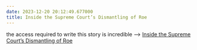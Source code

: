 ```yaml
---
date: 2023-12-20 20:12:49.677000
title: Inside the Supreme Court’s Dismantling of Roe
---
```


the access required to write this story is incredible --> [Inside the Supreme Court’s Dismantling of Roe](https://www.nytimes.com/2023/12/15/us/supreme-court-dobbs-roe-abortion.html)